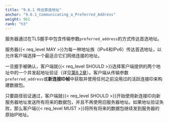 ```yaml
---
title: "9.6.1 传达首选地址"
anchor: "9.6.1_Communicating_a_Preferred_Address"
weight: 961
rank: "h3"
---
```


服务器通过在TLS握手中包含传输参数`preferred_address`的方式传达首选地址。

服务器{{< req_level MAY >}}为每一种地址族（IPv4和IPv6）传达首选地址，以允许客户端选择一个最适合它们网络连接的地址。

一旦握手被确认，客户端就{{< req_level SHOULD >}}选择客户端提供的两个地址中的一个并发起地址验证（详见[第8.2章]()）。客户端从传输参数`preferred_address`或**新连接ID帧**中获取并使用任何之前没用过的活跃连接ID来构建数据包。

只要路径验证通过，客户端就{{< req_level SHOULD >}}开始使用新连接ID向新服务器地址发送所有将来的数据包，并且不再使用旧服务器地址。如果地址验证失败，那么客户端{{< req_level MUST >}}将所有将来的数据包继续发到服务器的原始IP地址。
